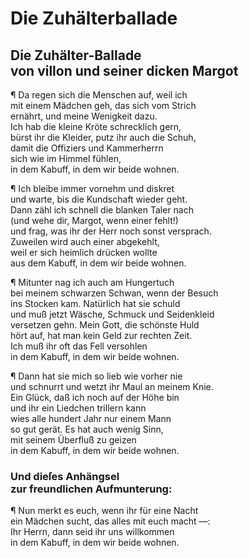# Die Zuhälterballade
<a name="104"></a>
## Die Zuhälter-Ballade <br />von villon und seiner dicken Margot

¶ Da regen sich die Menschen auf, weil ich  
mit einem Mädchen geh, das sich vom Strich  
ernährt, und meine Wenigkeit dazu.  
Ich hab die kleine Kröte schrecklich gern,  
bürst ihr die Kleider, putz ihr auch die Schuh,  
damit die Offiziers und Kammerherrn  
sich wie im Himmel fühlen,  
in dem Kabuff, in dem wir beide wohnen.

¶ Ich bleibe immer vornehm und diskret  
und warte, bis die Kundschaft wieder geht.  
Dann zähl ich schnell die blanken Taler nach  
(und wehe dir, Margot, wenn einer fehlt!)  
und frag, was ihr der Herr noch sonst versprach.  
Zuweilen wird auch einer abgekehlt,  
weil er sich heimlich drücken wollte  
aus dem Kabuff, in dem wir beide wohnen.

¶ Mitunter nag ich auch am Hungertuch   
bei meinem schwarzen Schwan, wenn der Besuch  
ins Stocken kam. Natürlich hat sie schuld  
und muß jetzt Wäsche, Schmuck und Seidenkleid  
versetzen gehn. Mein Gott, die schönste Huld  
hört auf, hat man kein Geld zur rechten Zeit.  
Ich muß ihr oft das Fell versohlen  
<a name="105"></a>in dem Kabuff, in dem wir beide wohnen.

¶ Dann hat sie mich so lieb wie vorher nie  
und schnurrt und wetzt ihr Maul an meinem Knie.  
Ein Glück, daß ich noch auf der Höhe bin  
und ihr ein Liedchen trillern kann  
wies alle hundert Jahr nur einem Mann  
so gut gerät. Es hat auch wenig Sinn,  
mit seinem Überfluß zu geizen  
in dem Kabuff, in dem wir beide wohnen.

### Und dieſes Anhängsel <br />zur freundlichen Aufmunterung:

¶ Nun merkt es euch, wenn ihr für eine Nacht  
ein Mädchen sucht, das alles mit euch macht —:  
Ihr Herrn, dann seid ihr uns willkommen  
in dem Kabuff, in dem wir beide wohnen.
